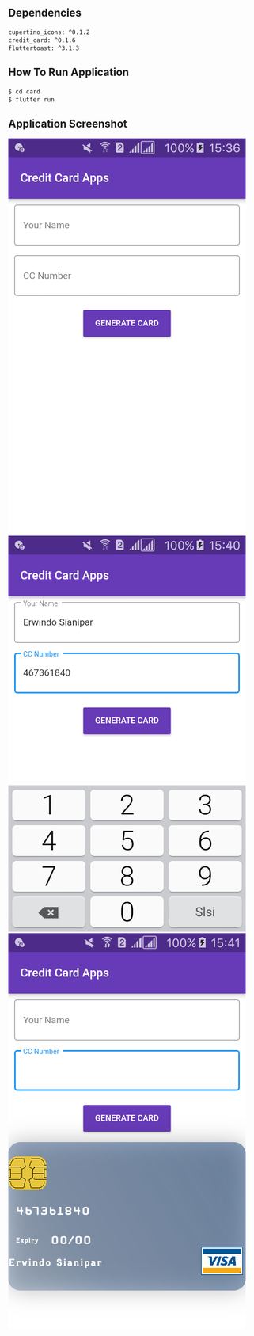 ## Dependencies

```
cupertino_icons: ^0.1.2
credit_card: ^0.1.6
fluttertoast: ^3.1.3
```

## How To Run Application

```
$ cd card
$ flutter run
```

## Application Screenshot

![Home App](image/home.png)
![Insert Name and CC Number](image/insert.png)
![CC Generated](image/generated.png)
